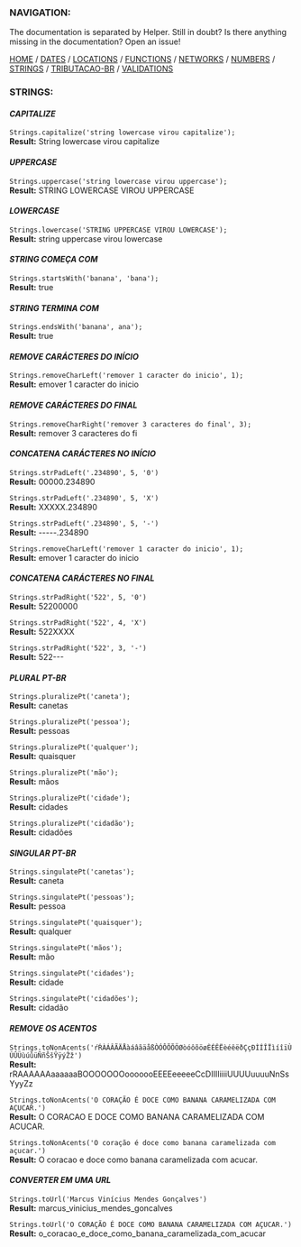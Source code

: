 ### NAVIGATION:
The documentation is separated by Helper. Still in doubt? Is there anything missing in the documentation? Open an issue! 

[HOME](../README.md) / [DATES](DATES.md)  / [LOCATIONS](LOCATIONS.md)  / [FUNCTIONS](FUNCTIONS.md)  / [NETWORKS](NETWORKS.md)  / [NUMBERS](NUMBERS.md)  / [STRINGS](STRINGS.md)  / [TRIBUTACAO-BR](TRIBUTACAO-BR.md)  / [VALIDATIONS](VALIDATIONS.md)  

### STRINGS:

#### *CAPITALIZE*

`Strings.capitalize('string lowercase virou capitalize');`  
**Result:** String lowercase virou capitalize

#### *UPPERCASE*

`Strings.uppercase('string lowercase virou uppercase');`  
**Result:** STRING LOWERCASE VIROU UPPERCASE

#### *LOWERCASE*

`Strings.lowercase('STRING UPPERCASE VIROU LOWERCASE');`  
**Result:** string uppercase virou lowercase

#### *STRING COMEÇA COM*

`Strings.startsWith('banana', 'bana');`  
**Result:** true

#### *STRING TERMINA COM*

`Strings.endsWith('banana', ana');`  
**Result:** true

#### *REMOVE CARÁCTERES DO INÍCIO*

`Strings.removeCharLeft('remover 1 caracter do inicio', 1);`  
**Result:** emover 1 caracter do inicio

#### *REMOVE CARÁCTERES DO FINAL*

`Strings.removeCharRight('remover 3 caracteres do final', 3);`  
**Result:** remover 3 caracteres do fi

#### *CONCATENA CARÁCTERES NO INÍCIO*

`Strings.strPadLeft('.234890', 5, '0')`  
**Result:** 00000.234890

`Strings.strPadLeft('.234890', 5, 'X')`  
**Result:** XXXXX.234890

`Strings.strPadLeft('.234890', 5, '-')`  
**Result:** -----.234890

`Strings.removeCharLeft('remover 1 caracter do inicio', 1);`  
**Result:** emover 1 caracter do inicio

#### *CONCATENA CARÁCTERES NO FINAL*

`Strings.strPadRight('522', 5, '0')`  
**Result:** 52200000

`Strings.strPadRight('522', 4, 'X')`  
**Result:** 522XXXX

`Strings.strPadRight('522', 3, '-')`  
**Result:** 522---

#### *PLURAL PT-BR*

`Strings.pluralizePt('caneta');`  
**Result:** canetas

`Strings.pluralizePt('pessoa');`  
**Result:** pessoas

`Strings.pluralizePt('qualquer');`  
**Result:** quaisquer

`Strings.pluralizePt('mão');`  
**Result:** mãos

`Strings.pluralizePt('cidade');`  
**Result:** cidades

`Strings.pluralizePt('cidadão');`  
**Result:** cidadões

#### *SINGULAR PT-BR*

`Strings.singulatePt('canetas');`  
**Result:** caneta

`Strings.singulatePt('pessoas');`  
**Result:** pessoa

`Strings.singulatePt('quaisquer');`  
**Result:** qualquer

`Strings.singulatePt('mãos');`  
**Result:** mão

`Strings.singulatePt('cidades');`  
**Result:** cidade

`Strings.singulatePt('cidadões');`  
**Result:** cidadão

#### *REMOVE OS ACENTOS*

`Strings.toNonAcents('ŕŔÀÁÂÃÄÅàáâãäåßÒÓÔÕÕÖØòóôõöøÈÉÊËèéêëðÇçÐÌÍÎÏìíîïÙÚÛÜùúûüÑñŠšŸÿýŽž')`  
**Result:** rRAAAAAAaaaaaaBOOOOOOOooooooEEEEeeeeeCcDIIIIiiiiUUUUuuuuNnSsYyyZz

`Strings.toNonAcents('O CORAÇÃO É DOCE COMO BANANA CARAMELIZADA COM AÇUCAR.')`  
**Result:** O CORACAO E DOCE COMO BANANA CARAMELIZADA COM ACUCAR.

`Strings.toNonAcents('O coração é doce como banana caramelizada com açucar.')`  
**Result:** O coracao e doce como banana caramelizada com acucar.

#### *CONVERTER EM UMA URL*

`Strings.toUrl('Marcus Vinícius Mendes Gonçalves')`  
**Result:** marcus_vinicius_mendes_goncalves

`Strings.toUrl('O CORAÇÃO É DOCE COMO BANANA CARAMELIZADA COM AÇUCAR.')`  
**Result:** o_coracao_e_doce_como_banana_caramelizada_com_acucar
